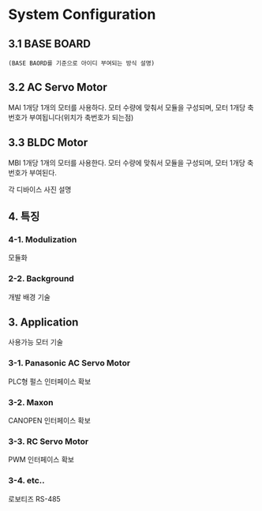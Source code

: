 # System Configuration
## 3.1 BASE BOARD
    (BASE BAORD를 기준으로 아이디 부여되는 방식 설명)

## 3.2 AC Servo Motor
MAI 1개당 1개의 모터를 사용하다.
모터 수량에 맞춰서 모듈을 구성되며, 모터 1개당 축 번호가 부여됩니다(위치가 축번호가 되는점)


## 3.3 BLDC Motor

MBI 1개당 1개의 모터를 사용한다.
모터 수량에 맞춰서 모듈을 구성되며, 모터 1개당 축 번호가 부여된다.

각 디바이스 사진 설명
## 4. 특징
### 4-1. Modulization
모듈화 
### 2-2. Background
개발 배경 기술
## 3. Application
사용가능 모터 기술

### 3-1. Panasonic AC Servo Motor
PLC형 펄스 인터페이스 확보
### 3-2. Maxon
CANOPEN 인터페이스 확보
### 3-3. RC Servo Motor

PWM 인터페이스 확보 

### 3-4. etc..
로보티즈 RS-485
